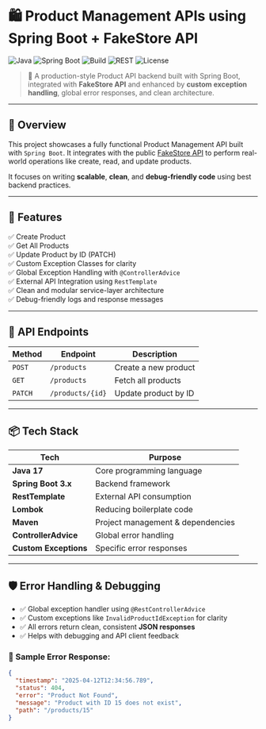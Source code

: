 # 🛍️ Product Management APIs using Spring Boot + FakeStore API

![Java](https://img.shields.io/badge/Java-17-blue)
![Spring Boot](https://img.shields.io/badge/Spring--Boot-3.x-brightgreen)
![Build](https://img.shields.io/badge/build-passing-success)
![REST](https://img.shields.io/badge/API-RESTful-orange)
![License](https://img.shields.io/badge/license-MIT-blue)

> 🔨 A production-style Product API backend built with Spring Boot, integrated with **FakeStore API** and enhanced by **custom exception handling**, global error responses, and clean architecture.

---

## 📘 Overview

This project showcases a fully functional Product Management API built with `Spring Boot`. It integrates with the public [FakeStore API](https://fakestoreapi.com/) to perform real-world operations like create, read, and update products.

It focuses on writing **scalable**, **clean**, and **debug-friendly code** using best backend practices.

---

## 🚀 Features

✅ Create Product  
✅ Get All Products  
✅ Update Product by ID (PATCH)  
✅ Custom Exception Classes for clarity  
✅ Global Exception Handling with `@ControllerAdvice`  
✅ External API Integration using `RestTemplate`  
✅ Clean and modular service-layer architecture  
✅ Debug-friendly logs and response messages

---

## 📂 API Endpoints

| Method | Endpoint | Description |
|--------|----------|-------------|
| `POST` | `/products` | Create a new product |
| `GET`  | `/products` | Fetch all products |
| `PATCH` | `/products/{id}` | Update product by ID |

---

## 📦 Tech Stack

| Tech        | Purpose                              |
|-------------|--------------------------------------|
| **Java 17** | Core programming language            |
| **Spring Boot 3.x** | Backend framework             |
| **RestTemplate** | External API consumption         |
| **Lombok** | Reducing boilerplate code            |
| **Maven** | Project management & dependencies      |
| **ControllerAdvice** | Global error handling       |
| **Custom Exceptions** | Specific error responses    |

---

## 🛡️ Error Handling & Debugging

- ✅ Global exception handler using `@RestControllerAdvice`
- ✅ Custom exceptions like `InvalidProductIdException` for clarity
- ✅ All errors return clean, consistent **JSON responses**
- ✅ Helps with debugging and API client feedback

### 🧪 Sample Error Response:

```json
{
  "timestamp": "2025-04-12T12:34:56.789",
  "status": 404,
  "error": "Product Not Found",
  "message": "Product with ID 15 does not exist",
  "path": "/products/15"
}

